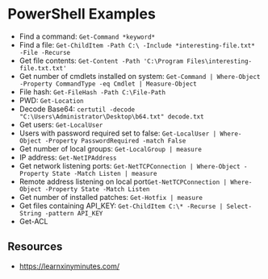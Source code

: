 # PowerShell Examples

* Find a command: `Get-Command *keyword*`
* Find a file: `Get-ChildItem -Path C:\ -Include *interesting-file.txt* -File -Recurse`
* Get file contents: `Get-Content -Path 'C:\Program Files\interesting-file.txt.txt'`
* Get number of cmdlets installed on system: `Get-Command | Where-Object -Property CommandType -eq Cmdlet | Measure-Object`
* File hash: `Get-FileHash -Path C:\File-Path`
* PWD: `Get-Location`
* Decode Base64: `certutil -decode "C:\Users\Administrator\Desktop\b64.txt" decode.txt`
* Get users: `Get-LocalUser`
* Users with password required set to false: `Get-LocalUser | Where-Object -Property PasswordRequired -match False`
* Get number of local groups: `Get-LocalGroup | measure`
* IP address: `Get-NetIPAddress`
* Get network listening ports: `Get-NetTCPConnection | Where-Object -Property State -Match Listen | measure`
* Remote address listening on local port`Get-NetTCPConnection | Where-Object -Property State -Match Listen`
* Get number of installed patches: `Get-Hotfix | measure`
* Get files containing API_KEY: `Get-ChildItem C:\* -Recurse | Select-String -pattern API_KEY`
* Get-ACL

## Resources

* <https://learnxinyminutes.com/>
